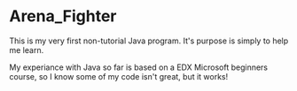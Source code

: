 # Arena_Fighter
This is my very first non-tutorial Java program. It's purpose is simply to help me learn.

My experiance with Java so far is based on a EDX Microsoft beginners course, so I know some of my code isn't great, but it works!
